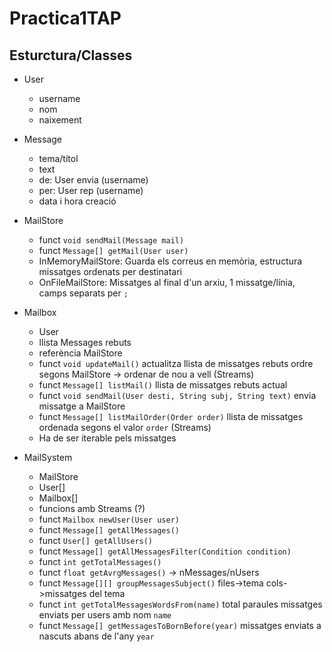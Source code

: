 # Practica1TAP

## Esturctura/Classes

* User
    + username
    + nom
    + naixement

* Message
    + tema/títol
    + text
    + de: User envia (username)
    + per: User rep (username)
    + data i hora creació

* MailStore
    + funct `void sendMail(Message mail)`
    + funct `Message[] getMail(User user)`
    + InMemoryMailStore: Guarda els correus en memòria, estructura missatges ordenats per destinatari
    + OnFileMailStore: Missatges al final d'un arxiu, 1 missatge/línia, camps separats per `;`

* Mailbox
    + User
    + llista Messages rebuts
    + referència MailStore
    + funct `void updateMail()` actualitza llista de missatges rebuts ordre segons MailStore -> ordenar de nou a vell (Streams)
    + funct `Message[] listMail()` llista de missatges rebuts actual
    + funct `void sendMail(User desti, String subj, String text)` envia missatge a MailStore
    + funct `Message[] listMailOrder(Order order)` llista de missatges ordenada segons el valor `order` (Streams)
    + Ha de ser iterable pels missatges

* MailSystem
    + MailStore
    + User[]
    + Mailbox[]
    + funcions amb Streams (?)
    + funct `Mailbox newUser(User user)`
    + funct `Message[] getAllMessages()`
    + funct `User[] getAllUsers()`
    + funct `Message[] getAllMessagesFilter(Condition condition)`
    + funct `int getTotalMessages()`
    + funct `float getAvrgMessages()` -> nMessages/nUsers
    + funct `Message[][] groupMessagesSubject()` files->tema cols->missatges del tema
    + funct `int getTotalMessagesWordsFrom(name)` total paraules missatges enviats per users amb nom `name`
    + funct `Message[] getMessagesToBornBefore(year)` missatges enviats a nascuts abans de l'any `year`

